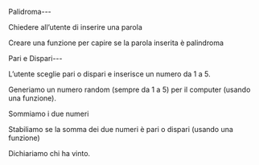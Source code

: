 Palidroma---

Chiedere all’utente di inserire una parola

Creare una funzione per capire se la parola inserita è palindroma


Pari e Dispari---

L’utente sceglie pari o dispari e inserisce un numero da 1 a 5.

Generiamo un numero random (sempre da 1 a 5) per il computer (usando una funzione).

Sommiamo i due numeri

Stabiliamo se la somma dei due numeri è pari o dispari (usando una funzione)

Dichiariamo chi ha vinto.